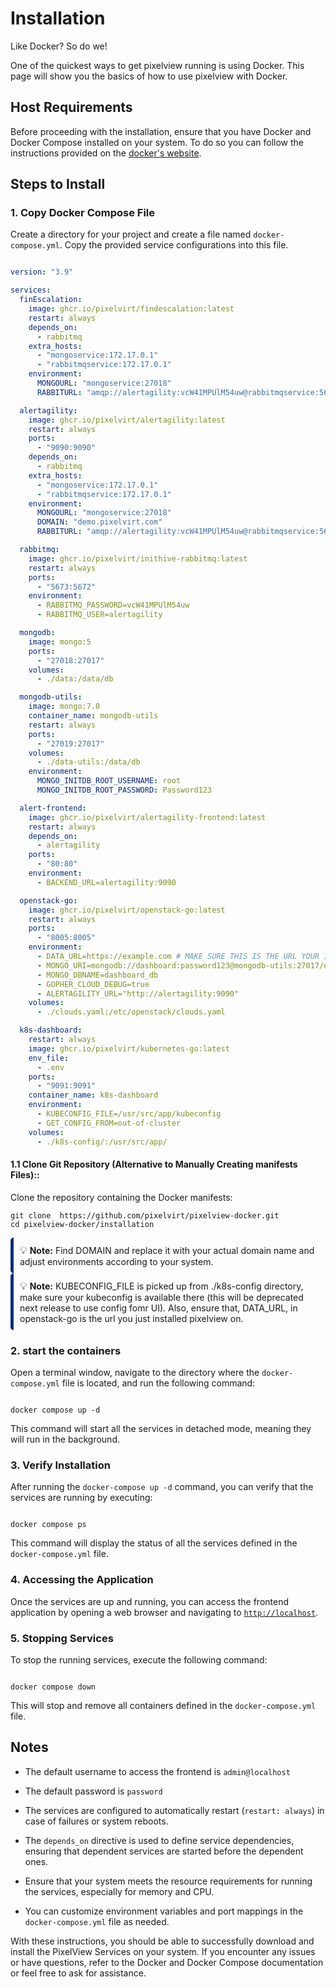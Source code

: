 # Installation
Like Docker? So do we!

One of the quickest ways to get pixelview running is using Docker. This page will show you the basics of how to use pixelview  with Docker.

## Host Requirements


Before proceeding with the installation, ensure that you have Docker and Docker Compose installed on your system. To do so you can follow the instructions provided on the [docker's website](https://docs.docker.com/get-docker/).

## Steps to Install


### 1. Copy Docker Compose File

Create a directory for your project and create a file named `docker-compose.yml`. Copy the provided service configurations into this file.

  
```yaml title="docker-compose.yaml" linenums="1"

version: "3.9"

services:
  finEscalation:
    image: ghcr.io/pixelvirt/findescalation:latest
    restart: always
    depends_on:
      - rabbitmq
    extra_hosts:
      - "mongoservice:172.17.0.1"
      - "rabbitmqservice:172.17.0.1"
    environment:
      MONGOURL: "mongoservice:27018"
      RABBITURL: "amqp://alertagility:vcW41MPUlM54uw@rabbitmqservice:5673/alertagility"

  alertagility:
    image: ghcr.io/pixelvirt/alertagility:latest
    restart: always
    ports:
      - "9090:9090"
    depends_on:
      - rabbitmq
    extra_hosts:
      - "mongoservice:172.17.0.1"
      - "rabbitmqservice:172.17.0.1"
    environment:
      MONGOURL: "mongoservice:27018"
      DOMAIN: "demo.pixelvirt.com"
      RABBITURL: "amqp://alertagility:vcW41MPUlM54uw@rabbitmqservice:5673/alertagility"

  rabbitmq:
    image: ghcr.io/pixelvirt/inithive-rabbitmq:latest
    restart: always
    ports:
      - "5673:5672"
    environment:
      - RABBITMQ_PASSWORD=vcW41MPUlM54uw
      - RABBITMQ_USER=alertagility

  mongodb:
    image: mongo:5
    ports:
      - "27018:27017"
    volumes:
      - ./data:/data/db

  mongodb-utils:
    image: mongo:7.0
    container_name: mongodb-utils
    restart: always
    ports:
      - "27019:27017"
    volumes:
      - ./data-utils:/data/db
    environment:
      MONGO_INITDB_ROOT_USERNAME: root
      MONGO_INITDB_ROOT_PASSWORD: Password123

  alert-frontend:
    image: ghcr.io/pixelvirt/alertagility-frontend:latest
    restart: always
    depends_on:
      - alertagility
    ports:
      - "80:80"
    environment:
      - BACKEND_URL=alertagility:9090

  openstack-go:
    image: ghcr.io/pixelvirt/openstack-go:latest
    restart: always
    ports:
      - "8005:8005"
    environment:
      - DATA_URL=https://example.com # MAKE SURE THIS IS THE URL YOUR INSTALLATION IS AVAILABLE ON
      - MONGO_URI=mongodb://dashboard:password123@mongodb-utils:27017/dashboard_db?authSource=dashboard_db
      - MONGO_DBNAME=dashboard_db
      - GOPHER_CLOUD_DEBUG=true
      - ALERTAGILITY_URL="http://alertagility:9090"
    volumes:
      - ./clouds.yaml:/etc/openstack/clouds.yaml

  k8s-dashboard:
    restart: always
    image: ghcr.io/pixelvirt/kubernetes-go:latest
    env_file:
      - .env
    ports:
      - "9091:9091"
    container_name: k8s-dashboard
    environment:
      - KUBECONFIG_FILE=/usr/src/app/kubeconfig
      - GET_CONFIG_FROM=out-of-cluster
    volumes:
      - ./k8s-config/:/usr/src/app/

```

#### 1.1 **Clone Git Repository (Alternative to Manually Creating manifests Files)::**

Clone the repository containing the Docker manifests:

```
git clone  https://github.com/pixelvirt/pixelview-docker.git
cd pixelview-docker/installation
```

<div style="border-left: 5px solid #0c2d7a; padding: 10px; border-radius: 5px;">
  <span style="font-size: 1.2em;">&#128161;</span> <strong>Note:</strong> Find DOMAIN and replace it with your actual domain name and adjust environments according to your system.
</div>

<div style="border-left: 5px solid #0c2d7a; padding: 10px; border-radius: 5px;">
  <span style="font-size: 1.2em;">&#128161;</span> <strong>Note:</strong> KUBECONFIG_FILE is picked up from ./k8s-config directory, make sure your kubeconfig is available there (this will be deprecated next release to use config fomr UI). Also, ensure that, DATA_URL, in openstack-go is the url you just installed pixelview on.
</div>

### 2. start the containers

Open a terminal window, navigate to the directory where the `docker-compose.yml` file is located, and run the following command:

```

docker compose up -d

```

This command will start all the services in detached mode, meaning they will run in the background.

### 3. Verify Installation

After running the `docker-compose up -d` command, you can verify that the services are running by executing:

  

```

docker compose ps

```

  

This command will display the status of all the services defined in the `docker-compose.yml` file.

### 4. Accessing the Application

Once the services are up and running, you can access the frontend application by opening a web browser and navigating to [`http://localhost`](http://localhost).

### 5. Stopping Services

To stop the running services, execute the following command:

  

```

docker compose down

```

  

This will stop and remove all containers defined in the `docker-compose.yml` file.

  

## Notes

  

- The default username to access the frontend is `admin@localhost`

- The default password is `password`

- The services are configured to automatically restart (`restart: always`) in case of failures or system reboots.

- The `depends_on` directive is used to define service dependencies, ensuring that dependent services are started before the dependent ones.

- Ensure that your system meets the resource requirements for running the services, especially for memory and CPU.

- You can customize environment variables and port mappings in the `docker-compose.yml` file as needed.

  

With these instructions, you should be able to successfully download and install the PixelView Services on your system. If you encounter any issues or have questions, refer to the Docker and Docker Compose documentation or feel free to ask for assistance.
